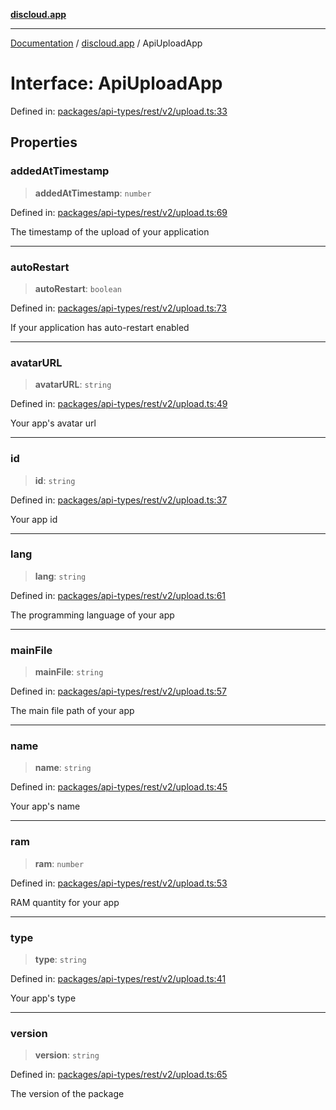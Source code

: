 [**discloud.app**](../README.md)

***

[Documentation](../../packages.md) / [discloud.app](../README.md) / ApiUploadApp

# Interface: ApiUploadApp

Defined in: [packages/api-types/rest/v2/upload.ts:33](https://github.com/discloud/discloud.app/blob/1458affc9a022eb2fc5fe37e7b3b002130b2fdad/packages/api-types/rest/v2/upload.ts#L33)

## Properties

### addedAtTimestamp

> **addedAtTimestamp**: `number`

Defined in: [packages/api-types/rest/v2/upload.ts:69](https://github.com/discloud/discloud.app/blob/1458affc9a022eb2fc5fe37e7b3b002130b2fdad/packages/api-types/rest/v2/upload.ts#L69)

The timestamp of the upload of your application

***

### autoRestart

> **autoRestart**: `boolean`

Defined in: [packages/api-types/rest/v2/upload.ts:73](https://github.com/discloud/discloud.app/blob/1458affc9a022eb2fc5fe37e7b3b002130b2fdad/packages/api-types/rest/v2/upload.ts#L73)

If your application has auto-restart enabled

***

### avatarURL

> **avatarURL**: `string`

Defined in: [packages/api-types/rest/v2/upload.ts:49](https://github.com/discloud/discloud.app/blob/1458affc9a022eb2fc5fe37e7b3b002130b2fdad/packages/api-types/rest/v2/upload.ts#L49)

Your app's avatar url

***

### id

> **id**: `string`

Defined in: [packages/api-types/rest/v2/upload.ts:37](https://github.com/discloud/discloud.app/blob/1458affc9a022eb2fc5fe37e7b3b002130b2fdad/packages/api-types/rest/v2/upload.ts#L37)

Your app id

***

### lang

> **lang**: `string`

Defined in: [packages/api-types/rest/v2/upload.ts:61](https://github.com/discloud/discloud.app/blob/1458affc9a022eb2fc5fe37e7b3b002130b2fdad/packages/api-types/rest/v2/upload.ts#L61)

The programming language of your app

***

### mainFile

> **mainFile**: `string`

Defined in: [packages/api-types/rest/v2/upload.ts:57](https://github.com/discloud/discloud.app/blob/1458affc9a022eb2fc5fe37e7b3b002130b2fdad/packages/api-types/rest/v2/upload.ts#L57)

The main file path of your app

***

### name

> **name**: `string`

Defined in: [packages/api-types/rest/v2/upload.ts:45](https://github.com/discloud/discloud.app/blob/1458affc9a022eb2fc5fe37e7b3b002130b2fdad/packages/api-types/rest/v2/upload.ts#L45)

Your app's name

***

### ram

> **ram**: `number`

Defined in: [packages/api-types/rest/v2/upload.ts:53](https://github.com/discloud/discloud.app/blob/1458affc9a022eb2fc5fe37e7b3b002130b2fdad/packages/api-types/rest/v2/upload.ts#L53)

RAM quantity for your app

***

### type

> **type**: `string`

Defined in: [packages/api-types/rest/v2/upload.ts:41](https://github.com/discloud/discloud.app/blob/1458affc9a022eb2fc5fe37e7b3b002130b2fdad/packages/api-types/rest/v2/upload.ts#L41)

Your app's type

***

### version

> **version**: `string`

Defined in: [packages/api-types/rest/v2/upload.ts:65](https://github.com/discloud/discloud.app/blob/1458affc9a022eb2fc5fe37e7b3b002130b2fdad/packages/api-types/rest/v2/upload.ts#L65)

The version of the package
